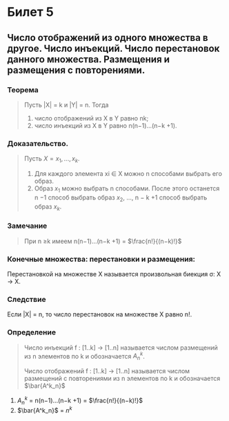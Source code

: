 # Билет 5

## Число отображений из одного множества в другое. Число инъекций. Число перестановок данного множества. Размещения и размещения с повторениями.

### Теорема

> Пусть |X| = k и |Y| = n. Тогда
>
> 1. число отображений из X в Y равно nk;
> 2. число инъекций из X в Y равно n(n−1)...(n−k +1).

### Доказательство.

> Пусть $X = {x_1,...,x_k}$.
>
> 1. Для каждого элемента xi ∈ X можно n способами выбрать его образ.
> 2. Образ $x_1$ можно выбрать n способами. После этого останется n −1
>    способ выбрать образ $x_2$, ..., n − k +1 способ выбрать образ $x_k$.

### Замечание

> При n ≥k имеем n(n−1)...(n−k +1) = $\frac{n!}{(n−k)!}$

### Конечные множества: перестановки и размещения:

Перестановкой на множестве X называется произвольная биекция σ: X → X.

### Следствие

Если |X| = n, то число перестановок на множестве X равно n!.

### Определение

> Число инъекций f : [1..k] → [1..n] называется числом размещений из n
> элементов по k и обозначается $A^k_n$.
>
> Число отображений f : [1..k] → [1..n] называется числом размещений с
> повторениями из n элементов по k и обозначается $\bar{A^k_n}$

1. $A^k_n$ = n(n−1)...(n−k +1) = $\frac{n!}{(n−k)!}$
2. $\bar{A^k_n}$ = $n^k$